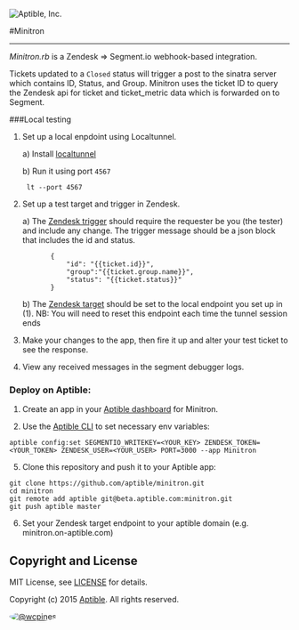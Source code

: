 ![Aptible, Inc.](http://aptible-media-assets-manual.s3.amazonaws.com/web-horizontal-350.png)

#Minitron

---



_Minitron.rb_ is a Zendesk => Segment.io webhook-based integration.

Tickets updated to a `Closed` status will trigger a post to the sinatra server which contains ID, Status, and Group. Minitron uses the ticket ID to query the Zendesk api for ticket and ticket_metric data which is forwarded on to Segment.

###Local testing

1. Set up a local enpdoint using Localtunnel.

    a) Install [localtunnel](http://localtunnel.me/) 
    
    b) Run it using port `4567`
      
        lt --port 4567

2. Set up a test target and trigger in Zendesk.

    a) The [Zendesk trigger](https://support.zendesk.com/hc/en-us/articles/203662106-Streamlining-workflow-with-ticket-updates-and-triggers#topic_usx_vxx_tb) should require the requester be you (the tester) and include any change. The trigger message should be a json block that includes the id and status. 

              {
                  "id": "{{ticket.id}}",
                  "group":"{{ticket.group.name}}",
                  "status": "{{ticket.status}}"
              }

    b) The [Zendesk target](https://support.zendesk.com/hc/en-us/articles/203662136-Notifying-external-targets) should be set to the local endpoint you set up in (1).  NB: You will need to reset this endpoint each time the tunnel session ends

3.  Make your changes to the app, then fire it up and alter your test ticket to see the response. 

4.  View any received messages in the segment debugger logs.

### Deploy on Aptible:

 1. Create an app in your [Aptible dashboard](https://dashboard.aptible.com) for Minitron. 

 2. Use the [Aptible CLI](https://github.com/aptible/aptible-cli) to set necessary env variables:

   ```
   aptible config:set SEGMENTIO_WRITEKEY=<YOUR_KEY> ZENDESK_TOKEN=<YOUR_TOKEN> ZENDESK_USER=<YOUR_USER> PORT=3000 --app Minitron
   ```

 5. Clone this repository and push it to your Aptible app:

   ```
   git clone https://github.com/aptible/minitron.git
   cd minitron
   git remote add aptible git@beta.aptible.com:minitron.git
   git push aptible master
   ```
 6. Set your Zendesk target endpoint to your aptible domain (e.g. minitron.on-aptible.com)
## Copyright and License

MIT License, see [LICENSE](LICENSE.md) for details.

Copyright (c) 2015 [Aptible](https://www.aptible.com). All rights reserved.

[<img src="https://s.gravatar.com/avatar/d551a12eca2f98e71c8044c04e9aee1d&s=50" style="border-radius: 50%;" alt="@wcpines" />](https://github.com/wcpines)
